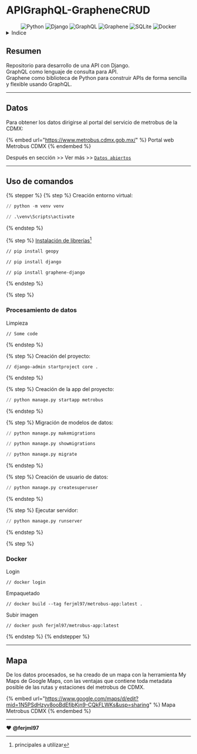 # APIGraphQL-GrapheneCRUD

<div align="center"><img src="https://custom-icon-badges.demolab.com/badge/Python-white.svg?style=social&#x26;logo=python-seeklogo" alt="Python"> <img src="https://custom-icon-badges.demolab.com/badge/Django-white.svg?style=social&#x26;logo=django-seeklogo" alt="Django"> <img src="https://custom-icon-badges.demolab.com/badge/GraphQL-white.svg?style=social&#x26;logo=graphql-seeklogo" alt="GraphQL"> <img src="https://custom-icon-badges.demolab.com/badge/Graphene-white.svg?style=social&#x26;logo=graphene-seeklogo" alt="Graphene"> <img src="https://custom-icon-badges.demolab.com/badge/SQLite-white.svg?style=social&#x26;logo=sqlite-seeklogo" alt="SQLite"> <img src="https://custom-icon-badges.demolab.com/badge/Docker-white.svg?style=social&#x26;logo=docker-seeklogo" alt="Docker"></div>

<details>

<summary>Indice</summary>

[#resumen](./#resumen "mention")

[#datos](./#datos "mention")

[#uso-de-comandos](./#uso-de-comandos "mention")

[#mapa](./#mapa "mention")

</details>

## Resumen

Repositorio para desarrollo de una API con Django.\
GraphQL como lenguaje de consulta para API.\
Graphene como biblioteca de Python para construir APIs de forma sencilla y flexible usando GraphQL.



***

## Datos

Para obtener los datos dirigirse al portal del servicio de metrobus de la CDMX:

{% embed url="https://www.metrobus.cdmx.gob.mx/" %}
Portal web Metrobus CDMX
{% endembed %}

Después en sección >> Ver más >> [`Datos abiertos`](https://www.metrobus.cdmx.gob.mx/portal-ciudadano/datos-abiertos)

***

## Uso de comandos

{% stepper %}
{% step %}
Creación entorno virtual:

```python
// python -m venv venv
```

```python
// .\venv\Scripts\activate
```
{% endstep %}

{% step %}
[Instalación de librerías](#user-content-fn-1)[^1]

```sh
// pip install geopy
```

```sh
// pip install django
```

```sh
// pip install graphene-django
```
{% endstep %}

{% step %}
### Procesamiento de datos

Limpieza

```
// Some code
```


{% endstep %}

{% step %}
Creación del proyecto:

```django
// django-admin startproject core . 
```
{% endstep %}

{% step %}
Creación de la app del proyecto:

```python
// python manage.py startapp metrobus
```
{% endstep %}

{% step %}
Migración de modelos de datos:

```python
// python manage.py makemigrations
```

```python
// python manage.py showmigrations
```

```python
// python manage.py migrate  
```
{% endstep %}

{% step %}
Creación de usuario de datos:

```python
// python manage.py createsuperuser
```
{% endstep %}

{% step %}
Ejecutar servidor:

```python
// python manage.py runserver
```


{% endstep %}

{% step %}
### Docker

Login

```docker
// docker login
```

Empaquetado&#x20;

```docker
// docker build --tag ferjml97/metrobus-app:latest .
```

Subir imagen

```docker
// docker push ferjml97/metrobus-app:latest
```
{% endstep %}
{% endstepper %}

***

## Mapa

De los datos procesados, se ha creado de un mapa con la herramienta My Maps de Google Maps, con las ventajas que contiene toda metadata posible de las rutas y estaciones del metrobus de CDMX.

{% embed url="https://www.google.com/maps/d/edit?mid=1N5PSdHzyv8ooBdEfjbKjn9-CQkFLWKs&usp=sharing" %}
Mapa Metrobus CDMX
{% endembed %}



***

❤ **@ferjml97**

[^1]: &#x20;principales a utilizar
